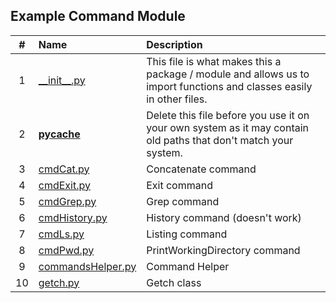 ## Example Command Module



|   #   | Name                                   | Description                                                                                                          |
| :---: | :------------------------------------- | :------------------------------------------------------------------------------------------------------------------- |
|   1   | [\_\_init\_\_.py](__init__.py)             | This file is what makes this a package / module and allows us to import functions and classes easily in other files. |
|   2   | [__pycache__](__pycache__)             | Delete this file before you use it on your own system as it may contain old paths that don't match your system.      |
|   3   | [cmdCat.py](cmdCat.py)                 | Concatenate command                                                                                                  |
|   4   | [cmdExit.py](cmdExit.py)               | Exit command                                                                                                         |
|   5   | [cmdGrep.py](cmdGrep.py)               | Grep command                                                                                                         |
|   6   | [cmdHistory.py](cmdHistory.py)         | History command (doesn't work)                                                                                       |
|   7   | [cmdLs.py](cmdLs.py)                   | Listing command                                                                                                      |
|   8   | [cmdPwd.py](cmdPwd.py)                 | PrintWorkingDirectory command                                                                                        |
|   9   | [commandsHelper.py](commandsHelper.py) | Command Helper                                                                                                       |
|  10   | [getch.py](getch.py)                   | Getch class                                                                                                          |